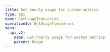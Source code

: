 ```yaml
---
title: Get hourly usage for custom metrics
type: api
name: GetUsageTimeseries
operationId: GetUsageTimeseries
menu:
  api_v2:
    name: Get hourly usage for custom metrics
    parent: Usage
---
```

